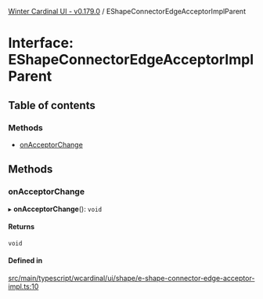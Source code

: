 [Winter Cardinal UI - v0.179.0](../index.md) / EShapeConnectorEdgeAcceptorImplParent

# Interface: EShapeConnectorEdgeAcceptorImplParent

## Table of contents

### Methods

- [onAcceptorChange](EShapeConnectorEdgeAcceptorImplParent.md#onacceptorchange)

## Methods

### onAcceptorChange

▸ **onAcceptorChange**(): `void`

#### Returns

`void`

#### Defined in

[src/main/typescript/wcardinal/ui/shape/e-shape-connector-edge-acceptor-impl.ts:10](https://github.com/winter-cardinal/winter-cardinal-ui/blob/v0.179.0/src/main/typescript/wcardinal/ui/shape/e-shape-connector-edge-acceptor-impl.ts#L10)
